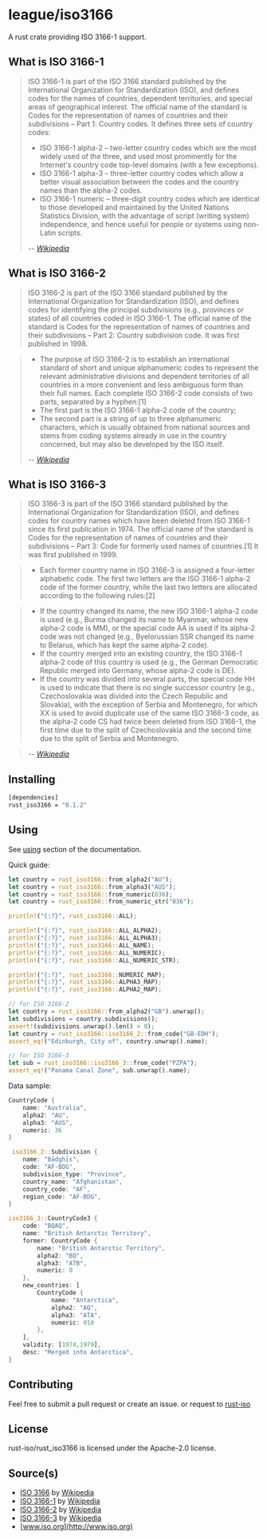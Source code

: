 # league/iso3166

A rust crate providing ISO 3166-1 support.

## What is ISO 3166-1

> ISO 3166-1 is part of the ISO 3166 standard published by the International Organization for Standardization (ISO), and defines codes for the names of countries, dependent territories, and special areas of geographical interest. The official name of the standard is Codes for the representation of names of countries and their subdivisions – Part 1: Country codes. It defines three sets of country codes:
> * ISO 3166-1 alpha-2 – two-letter country codes which are the most widely used of the three, and used most prominently for the Internet's country code top-level domains (with a few exceptions).
> * ISO 3166-1 alpha-3 – three-letter country codes which allow a better visual association between the codes and the country names than the alpha-2 codes.
> * ISO 3166-1 numeric – three-digit country codes which are identical to those developed and maintained by the United Nations Statistics Division, with the advantage of script (writing system) independence, and hence useful for people or systems using non-Latin scripts.
>
> *-- [Wikipedia](http://en.wikipedia.org/wiki/ISO_3166-1)*

## What is ISO 3166-2

> ISO 3166-2 is part of the ISO 3166 standard published by the International Organization for Standardization (ISO), and defines codes for identifying the principal subdivisions (e.g., provinces or states) of all countries coded in ISO 3166-1. The official name of the standard is Codes for the representation of names of countries and their subdivisions – Part 2: Country subdivision code. It was first published in 1998.

> * The purpose of ISO 3166-2 is to establish an international standard of short and unique alphanumeric codes to represent the relevant administrative divisions and dependent territories of all countries in a more convenient and less ambiguous form than their full names. Each complete ISO 3166-2 code consists of two parts, separated by a hyphen:[1]
> * The first part is the ISO 3166-1 alpha-2 code of the country;
> * The second part is a string of up to three alphanumeric characters, which is usually obtained from national sources and stems from coding systems already in use in the country concerned, but may also be developed by the ISO itself.
>
> *-- [Wikipedia](http://en.wikipedia.org/wiki/ISO_3166-2)*

## What is ISO 3166-3

> ISO 3166-3 is part of the ISO 3166 standard published by the International Organization for Standardization (ISO), and defines codes for country names which have been deleted from ISO 3166-1 since its first publication in 1974. The official name of the standard is Codes for the representation of names of countries and their subdivisions – Part 3: Code for formerly used names of countries.[1] It was first published in 1999.

> * Each former country name in ISO 3166-3 is assigned a four-letter alphabetic code. The first two letters are the ISO 3166-1 alpha-2 code of the former country, while the last two letters are allocated according to the following rules:[2]

> * If the country changed its name, the new ISO 3166-1 alpha-2 code is used (e.g., Burma changed its name to Myanmar, whose new alpha-2 code is MM), or the special code AA is used if its alpha-2 code was not changed (e.g., Byelorussian SSR changed its name to Belarus, which has kept the same alpha-2 code).
> * If the country merged into an existing country, the ISO 3166-1 alpha-2 code of this country is used (e.g., the German Democratic Republic merged into Germany, whose alpha-2 code is DE).
> * If the country was divided into several parts, the special code HH is used to indicate that there is no single successor country (e.g., Czechoslovakia was divided into the Czech Republic and Slovakia), with the exception of Serbia and Montenegro, for which XX is used to avoid duplicate use of the same ISO 3166-3 code, as the alpha-2 code CS had twice been deleted from ISO 3166-1, the first time due to the split of Czechoslovakia and the second time due to the split of Serbia and Montenegro.

> *-- [Wikipedia](http://en.wikipedia.org/wiki/ISO_3166-3)*

## Installing

``` sh
[dependencies]
rust_iso3166 = "0.1.2"
```

## Using

See [using](https://iso3166.thephpleague.com/using) section of the documentation.

Quick guide:

``` rust
let country = rust_iso3166::from_alpha2("AU");
let country = rust_iso3166::from_alpha3("AUS");
let country = rust_iso3166::from_numeric(036);
let country = rust_iso3166::from_numeric_str("036");

println!("{:?}", rust_iso3166::ALL);

println!("{:?}", rust_iso3166::ALL_ALPHA2);   
println!("{:?}", rust_iso3166::ALL_ALPHA3);   
println!("{:?}", rust_iso3166::ALL_NAME);   
println!("{:?}", rust_iso3166::ALL_NUMERIC);   
println!("{:?}", rust_iso3166::ALL_NUMERIC_STR);   

println!("{:?}", rust_iso3166::NUMERIC_MAP);  
println!("{:?}", rust_iso3166::ALPHA3_MAP);  
println!("{:?}", rust_iso3166::ALPHA2_MAP);  

// for ISO 3166-2
let country = rust_iso3166::from_alpha2("GB").unwrap();
let subdivisions = country.subdivisions();
assert!(subdivisions.unwrap().len() > 0);
let country = rust_iso3166::iso3166_2::from_code("GB-EDH");
assert_eq!("Edinburgh, City of", country.unwrap().name); 

// for ISO 3166-3
let sub = rust_iso3166::iso3166_3::from_code("PZPA");
assert_eq!("Panama Canal Zone", sub.unwrap().name);
```

Data sample:

``` rust
CountryCode { 
    name: "Australia",
    alpha2: "AU", 
    alpha3: "AUS", 
    numeric: 36 
}

 iso3166_2::Subdivision {
    name: "Bādghīs",
    code: "AF-BDG",
    subdivision_type: "Province",
    country_name: "Afghanistan",
    country_code: "AF",
    region_code: "AF-BDG",
}

iso3166_3::CountryCode3 {
    code: "BQAQ",
    name: "British Antarctic Territory",
    former: CountryCode { 
        name: "British Antarctic Territory",
        alpha2: "BQ", 
        alpha3: "ATB", 
        numeric: 0 
    },
    new_countries: [
        CountryCode { 
            name: "Antarctica",
            alpha2: "AQ", 
            alpha3: "ATA", 
            numeric: 010
        },    
    ],
    validity: [1974,1979],
    desc: "Merged into Antarctica",
}
```

## Contributing

Feel free to submit a pull request or create an issue.
or request to [rust-iso](https://github.com/rust-iso) 

## License

rust-iso/rust_iso3166 is licensed under the Apache-2.0 license.

## Source(s)

* [ISO 3166](https://en.wikipedia.org/wiki/ISO_3166) by [Wikipedia](http://www.wikipedia.org)
* [ISO 3166-1](https://en.wikipedia.org/wiki/ISO_3166-1) by [Wikipedia](http://www.wikipedia.org)
* [ISO 3166-2](https://en.wikipedia.org/wiki/ISO_3166-2) by [Wikipedia](http://www.wikipedia.org)
* [ISO 3166-3](https://en.wikipedia.org/wiki/ISO_3166-3) by [Wikipedia](http://www.wikipedia.org)
* [www.iso.org](http://www.iso.org)